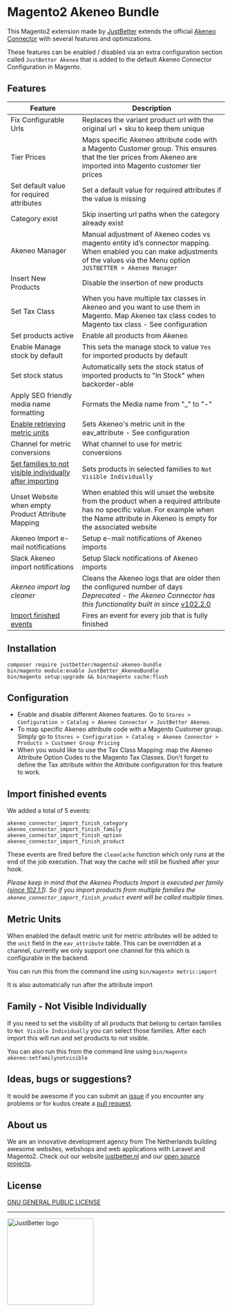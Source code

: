 # Magento2 Akeneo Bundle

This Magento2 extension made by [JustBetter](https://justbetter.nl) extends the official [Akeneo Connector](https://github.com/akeneo/magento2-connector-community) with several features and optimizations.

These features can be enabled / disabled via an extra configuration section called `JustBetter Akeneo` that is added to the default Akeneo Connector Configuration in Magento.

## Features

| Feature                                                                                          | Description                                                                                                                                                                                                                                 |
|--------------------------------------------------------------------------------------------------|---------------------------------------------------------------------------------------------------------------------------------------------------------------------------------------------------------------------------------------------|
| Fix Configurable Urls                                                                            | Replaces the variant product url with the original url + sku to keep them unique                                                                                                                                                            |
| Tier Prices                                                                                      | Maps specific Akeneo attribute code with a Magento Customer group. This ensures that the tier prices from Akeneo are imported into Magento customer tier prices                                                                             |
| Set default value for required attributes                                                        | Set a default value for required attributes if the value is missing                                                                                                                                                                         |
| Category exist                                                                                   | Skip inserting url paths when the category already exist                                                                                                                                                                                    |
| Akeneo Manager                                                                                   | Manual adjustment of Akeneo codes vs magento entity id’s connector mapping. When enabled you can make adjustments of the values via the Menu option `JUSTBETTER > Akeneo Manager`                                                           |
| Insert New Products                                                                              | Disable the insertion of new products                                                                                                                                                                                                       |
| Set Tax Class                                                                                    | When you have multiple tax classes in Akeneo and you want to use them in Magento. Map Akeneo tax class codes to Magento tax class - See configuration                                                                                       |
| Set products active                                                                              | Enable all products from Akeneo                                                                                                                                                                                                             |
| Enable Manage stock by default                                                                   | This sets the manage stock to value `Yes` for imported products by default                                                                                                                                                                  |
| Set stock status                                                                                 | Automatically sets the stock status of imported products to "In Stock" when backorder-able                                                                                                                                                  |
| Apply SEO friendly media name formatting                                                         | Formats the Media name from "_" to "-"                                                                                                                                                                                                      |
| <a href="#metric-units">Enable retrieving metric units</a>                                       | Sets Akeneo's metric unit in the eav_attribute - See configuration                                                                                                                                                                          |
| Channel for metric conversions                                                                   | What channel to use for metric conversions                                                                                                                                                                                                  |
| <a href="#not-visible-individually">Set families to not visible individually after importing</a> | Sets products in selected families to `Not Visible Individually`                                                                                                                                                                            |
| Unset Website when empty Product Attribute Mapping                                               | When enabled this will unset the website from the product when a required attribute has no specific value. For example when the Name attribute in Akeneo is empty for the associated website                                                |
| Akeneo Import e-mail notifications                                                               | Setup e-mail notifications of Akeneo imports                                                                                                                                                                                                |
| Slack Akeneo import notifications                                                                | Setup Slack notifications of Akeneo imports                                                                                                                                                                                                 |
| *Akeneo import log cleaner*                                                                      | Cleans the Akeneo logs that are older then the configured number of days *Deprecated - the Akeneo Connector has this functionality built in since* [v102.2.0](https://github.com/akeneo/magento2-connector-community/releases/tag/v102.2.0) |
| <a href="#import-finished-events">Import finished events</a>                                     | Fires an event for every job that is fully finished                                                                                                                                                                                         |                                                                                                                                                                                               |

## Installation
```
composer require justbetter/magento2-akeneo-bundle
bin/magento module:enable JustBetter_AkeneoBundle
bin/magento setup:upgrade && bin/magento cache:flush
```
## Configuration
- Enable and disable different Akeneo features. Go to `Stores > Configuration > Catalog > Akeneo Connector > JustBetter Akeneo`.
- To map specific Akeneo attribute code with a Magento Customer group. Simply go to `Stores > Configuration > Catalog > Akeneo Connector > Products > Customer Group Pricing`
- When you would like to use the Tax Class Mapping: map the Akeneo Attribute Option Codes to the Magento Tax Classes. Don't forget to define the Tax attribute within the Attribute configuration for this feature to work.

## Import finished events
We added a total of 5 events:
```
akeneo_connector_import_finish_category
akeneo_connector_import_finish_family
akeneo_connector_import_finish_option
akeneo_connector_import_finish_product
```

These events are fired before the `cleanCache` function which only runs at the end of the job execution.
That way the cache will still be flushed after your hook.

*Please keep in mind that the Akeneo Products Import is executed per family ([since 102.1.1](https://github.com/akeneo/magento2-connector-community/blob/master/CHANGELOG.md#version-10211-)). So if you import products from multiple families the `akeneo_connector_import_finish_product` event will be called multiple times.*

## Metric Units
When enabled the default metric unit for metric attributes will be added to the `unit` field in the `eav_attribute` table.
This can be overridden at a channel, currently we only support one channel for this which is configurable in the backend.

You can run this from the command line using `bin/magento metric:import`

It is also automatically run after the attribute import

## Family - Not Visible Individually
If you need to set the visibility of all products that belong to certain families to `Not Visible Individually` you can select those families.
After each import this will run and set products to not visible.

You can also run this from the command line using `bin/magento akeneo:setfamilynotvisible`

## Ideas, bugs or suggestions?
It would be awesome if you can submit an [issue](https://github.com/justbetter/magento2-akeneo-bundle/issues) if you encounter any problems or for kudos create a [pull request](https://github.com/justbetter/magento2-akeneo-bundle/pulls).

## About us
We are an innovative development agency from The Netherlands building awesome websites, webshops and web applications with Laravel and Magento2. Check out our website [justbetter.nl](https://justbetter.nl) and our [open source projects](https://github.com/justbetter).

## License
[GNU GENERAL PUBLIC LICENSE](LICENSE)

---

<a href="https://justbetter.nl" title="JustBetter"><img src="https://raw.githubusercontent.com/justbetter/art/master/justbetter-logo.png" width="200px" alt="JustBetter logo"></a>
